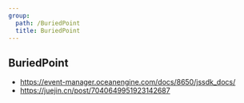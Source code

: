 ```yaml
---
group:
  path: /BuriedPoint
  title: BuriedPoint
---
```


## BuriedPoint

- https://event-manager.oceanengine.com/docs/8650/jssdk_docs/
- https://juejin.cn/post/7040649951923142687
